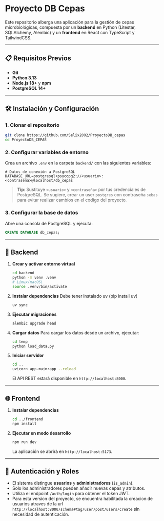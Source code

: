 # Proyecto DB Cepas

Este repositorio alberga una aplicación para la gestión de cepas microbiológicas, compuesta por un **backend** en Python (Litestar, SQLAlchemy, Alembic) y un **frontend** en React con TypeScript y TailwindCSS.

---

## 📋 Requisitos Previos

- **Git**  
- **Python 3.13**  
- **Node.js 18+** y **npm**  
- **PostgreSQL 14+**  

---

## 🛠️ Instalación y Configuración

### 1. Clonar el repositorio

```bash
git clone https://github.com/Selix2002/ProyectoDB_cepas
cd ProyectoDB_CEPAS
```

### 2. Configurar variables de entorno

Crea un archivo `.env` en la carpeta `backend/` con las siguientes variables:

```dotenv
# Datos de conexión a PostgreSQL
DATABASE_URL=postgresql+psycopg2://<usuario>:<contraseña>@localhost/db_cepas
```

> **Tip**: Sustituye `<usuario>` y `<contraseña>` por tus credenciales de PostgreSQL. Se sugiere, crear un user `postgres` con contraseña `sebas` para evitar realizar cambios en el codigo del proyecto.


### 3. Configurar la base de datos

Abre una consola de PostgreSQL y ejecuta:

```sql
CREATE DATABASE db_cepas;
```

---

## 🚀 Backend

1. **Crear y activar entorno virtual**

   ```bash
   cd backend
   python -m venv .venv
   # Linux/macOS\   
   source .venv/bin/activate
   ```

2. **Instalar dependencias**
    Debe tener instalado uv (pip install uv)

   ```bash
   uv sync 
   ```

3. **Ejecutar migraciones**

   ```bash
   alembic upgrade head
   ```
4. **Cargar datos**
   Para cargar los datos desde un archivo, ejecutar:

   ```bash
   cd temp
   python load_data.py   
   ```

5. **Iniciar servidor**

   ```bash
   cd ..
   uvicorn app.main:app --reload
   ```

   El API REST estará disponible en `http://localhost:8000`.

---

## 🌐 Frontend

1. **Instalar dependencias**

   ```bash
   cd ../frontend
   npm install
   ```

2. **Ejecutar en modo desarrollo**

   ```bash
   npm run dev
   ```

   La aplicación se abrirá en `http://localhost:5173`.

---

## 🔐 Autenticación y Roles

- El sistema distingue **usuarios** y **administradores** (`is_admin`).
- Solo los administradores pueden añadir nuevas cepas y atributos.
- Utiliza el endpoint `/auth/login` para obtener el token JWT.
- Para esta version del proyecto, se encuentra habilitada la creacion de usuarios atraves de la url `http://localhost:8000/schema#tag/user/post/users/create` sin necesidad de autenticación.

